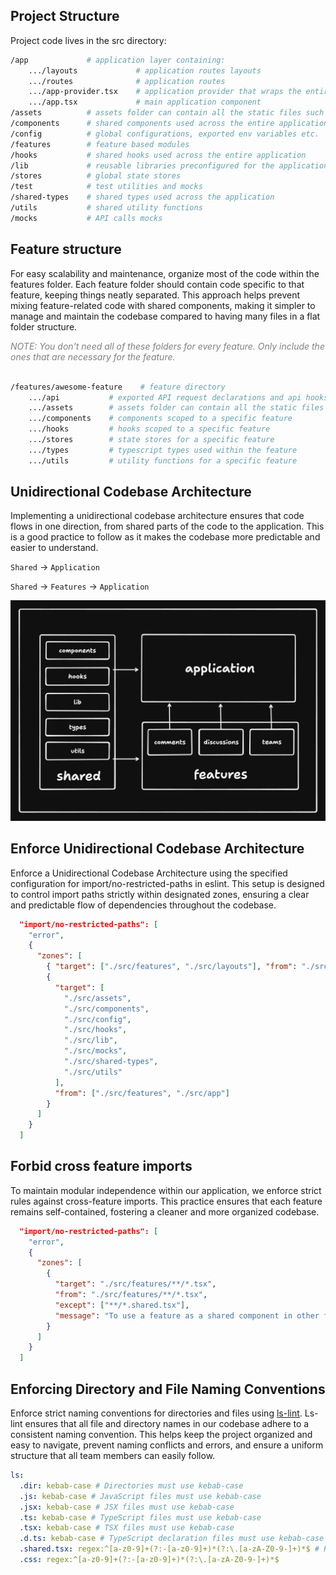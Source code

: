## Project Structure

Project code lives in the src directory:

```sh
/app             # application layer containing:
    .../layouts             # application routes layouts
    .../routes              # application routes
    .../app-provider.tsx    # application provider that wraps the entire application with global providers.
    .../app.tsx             # main application component
/assets          # assets folder can contain all the static files such as images, fonts, etc.
/components      # shared components used across the entire application
/config          # global configurations, exported env variables etc.
/features        # feature based modules
/hooks           # shared hooks used across the entire application
/lib             # reusable libraries preconfigured for the application
/stores          # global state stores
/test            # test utilities and mocks
/shared-types    # shared types used across the application
/utils           # shared utility functions
/mocks           # API calls mocks
```

## Feature structure

For easy scalability and maintenance, organize most of the code within the features folder. Each feature folder should contain code specific to that feature, keeping things neatly separated. This approach helps prevent mixing feature-related code with shared components, making it simpler to manage and maintain the codebase compared to having many files in a flat folder structure.

<span style="color: gray; font-style: italic;">
    NOTE: You don't need all of these folders for every feature. Only include the ones that are necessary for the feature.
    </br></br>
</span>

```sh
/features/awesome-feature    # feature directory
    .../api           # exported API request declarations and api hooks related to a specific feature
    .../assets        # assets folder can contain all the static files for a specific feature
    .../components    # components scoped to a specific feature
    .../hooks         # hooks scoped to a specific feature
    .../stores        # state stores for a specific feature
    .../types         # typescript types used within the feature
    .../utils         # utility functions for a specific feature
```

## Unidirectional Codebase Architecture

Implementing a unidirectional codebase architecture ensures that code flows in one direction, from shared parts of the code to the application.
This is a good practice to follow as it makes the codebase more predictable and easier to understand.

`Shared` → `Application`

`Shared` → `Features` → `Application`

![Unidirectional Codebase Architecture diagram](assets/unidirectional-codebase.png)

## Enforce Unidirectional Codebase Architecture

Enforce a Unidirectional Codebase Architecture using the specified configuration for import/no-restricted-paths in eslint. This setup is designed to control import paths strictly within designated zones, ensuring a clear and predictable flow of dependencies throughout the codebase.

```json
  "import/no-restricted-paths": [
    "error",
    {
      "zones": [
        { "target": ["./src/features", "./src/layouts"], "from": "./src/app" },
        {
          "target": [
            "./src/assets",
            "./src/components",
            "./src/config",
            "./src/hooks",
            "./src/lib",
            "./src/mocks",
            "./src/shared-types",
            "./src/utils"
          ],
          "from": ["./src/features", "./src/app"]
        }
      ]
    }
  ]
```

## Forbid cross feature imports

To maintain modular independence within our application, we enforce strict rules against cross-feature imports. This practice ensures that each feature remains self-contained, fostering a cleaner and more organized codebase.

```json
  "import/no-restricted-paths": [
    "error",
    {
      "zones": [
        {
          "target": "./src/features/**/*.tsx",
          "from": "./src/features/**/*.tsx",
          "except": ["**/*.shared.tsx"],
          "message": "To use a feature as a shared component in other features, add the middle extension '.shared' to the filename (e.g., 'feature.shared.tsx')."
        }
      ]
    }
  ]
```

## Enforcing Directory and File Naming Conventions

Enforce strict naming conventions for directories and files using [ls-lint](https://ls-lint.org/).
Ls-lint ensures that all file and directory names in our codebase adhere to a consistent naming convention. This helps keep the project organized and easy to navigate, prevent naming conflicts and errors, and ensure a uniform structure that all team members can easily follow.

```yml
ls:
  .dir: kebab-case # Directories must use kebab-case
  .js: kebab-case # JavaScript files must use kebab-case
  .jsx: kebab-case # JSX files must use kebab-case
  .ts: kebab-case # TypeScript files must use kebab-case
  .tsx: kebab-case # TSX files must use kebab-case
  .d.ts: kebab-case # TypeScript declaration files must use kebab-case
  .shared.tsx: regex:^[a-z0-9]+(?:-[a-z0-9]+)*(?:\.[a-zA-Z0-9-]+)*$ # Regext checks for kebab-case.*
  .css: regex:^[a-z0-9]+(?:-[a-z0-9]+)*(?:\.[a-zA-Z0-9-]+)*$
```
